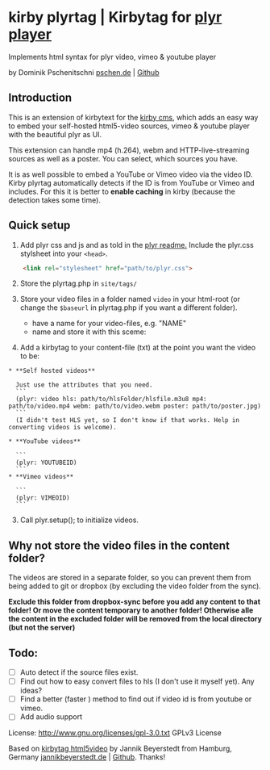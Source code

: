 # kirby plyrtag | Kirbytag for [plyr player](https://github.com/Selz/plyrresponsive)
Implements html syntax for plyr video, vimeo & youtube player

by Dominik Pschenitschni
[pschen.de](http://pschen.de) | [Github](https://github.com/dpschen)

## Introduction

This is an extension of kirbytext for the [kirby cms](getkirby.com), which adds an easy way to embed your self-hosted html5-video sources, vimeo & youtube player with the beautiful plyr as UI.

This extension can handle mp4 (h.264), webm and HTTP-live-streaming sources as well as a poster. You can select, which sources you have.

It is as well possible to embed a YouTube or Vimeo video via the video ID. Kirby plyrtag automatically detects if the ID is from YouTube or Vimeo and includes. For this it is better to **enable caching** in kirby (because the detection takes some time).

## Quick setup
  1. Add plyr css and js and as told in the [plyr readme.](https://github.com/Selz/plyr/blob/master/readme.md)
  Include the plyr.css stylsheet into your `<head>`.
  
  ```html
      <link rel="stylesheet" href="path/to/plyr.css">
  ```
  2. Store the plyrtag.php in
    ```
        site/tags/
    ```
  
  3. Store your video files in a folder named ```video```
    in your html-root (or change the `$baseurl` in plyrtag.php if you want a different folder).
      * have a name for your video-files, e.g. "NAME"
      * name and store it with this sceme:
  
  4. Add a kirbytag to your content-file (txt) at the point you want the video to be:  
  
    * **Self hosted videos**
  
      Just use the attributes that you need.
      ```
      (plyr: video hls: path/to/hlsFolder/hlsfile.m3u8 mp4: path/to/video.mp4 webm: path/to/video.webm poster: path/to/poster.jpg)
      ```
      (I didn't test HLS yet, so I don't know if that works. Help in converting videos is welcome).
  
    * **YouTube videos**
    
      ```
      (plyr: YOUTUBEID)
      ```
    * **Vimeo videos**
    
      ```
      (plyr: VIMEOID)
      ```
  
  3. Call plyr.setup(); to initialize videos.


## Why not store the video files in the content folder?
The videos are stored in a separate folder, so you can prevent them from being added to git or dropbox (by excluding the video folder from the sync).

**Exclude this folder from dropbox-sync before you add any content to that folder! Or move the content temporary to another folder! Otherwise alle the content in the excluded folder will be removed from the local directory (but not the server)**

## Todo:
- [ ] Auto detect if the source files exist.
- [ ] Find out how to easy convert files to hls (I don't use it myself yet). Any ideas?
- [ ] Find a better (faster ) method to find out if video id is from youtube or vimeo.
- [ ] Add audio support

License: http://www.gnu.org/licenses/gpl-3.0.txt GPLv3 License

Based on [kirbytag html5video](https://github.com/jbeyerstedt/kirby-kirbytag-html5video) by Jannik Beyerstedt from Hamburg, Germany
[jannikbeyerstedt.de](http://jannikbeyerstedt.de) | [Github](https://github.com/jbeyerstedt).
Thanks!

